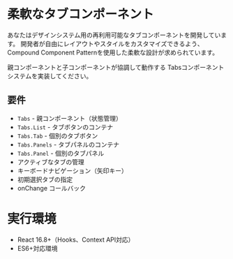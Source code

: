 # 柔軟なタブコンポーネント

あなたはデザインシステム用の再利用可能なタブコンポーネントを開発しています。
開発者が自由にレイアウトやスタイルをカスタマイズできるよう、
Compound Component Patternを使用した柔軟な設計が求められています。

親コンポーネントと子コンポーネントが協調して動作する
Tabsコンポーネントシステムを実装してください。

## 要件
- `Tabs` - 親コンポーネント（状態管理）
- `Tabs.List` - タブボタンのコンテナ
- `Tabs.Tab` - 個別のタブボタン
- `Tabs.Panels` - タブパネルのコンテナ
- `Tabs.Panel` - 個別のタブパネル
- アクティブなタブの管理
- キーボードナビゲーション（矢印キー）
- 初期選択タブの指定
- onChange コールバック

# 実行環境
- React 16.8+（Hooks、Context API対応）
- ES6+対応環境